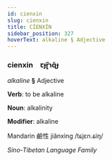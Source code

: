 ```yaml
---
id: cienxin
slug: cienxin
title: CİENXİN
sidebar_position: 327
hoverText: alkaline § Adjective
---
```


### cienxin&emsp;<span kind="abugida">ꞇɟɽ̃ɿɋ̃ɟ</span>

*alkaline* **§** Adjective

**Verb**: to be alkaline

**Noun**: alkalinity

**Modifier**: alkaline

Mandarin 鹼性 jiǎnxìng /tɕjɛn.ɕiŋ/

*Sino-Tibetan Language Family*